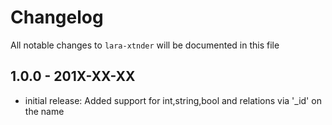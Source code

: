 # Changelog

All notable changes to `lara-xtnder` will be documented in this file

## 1.0.0 - 201X-XX-XX

- initial release: Added support for int,string,bool and relations via '_id' on the name
